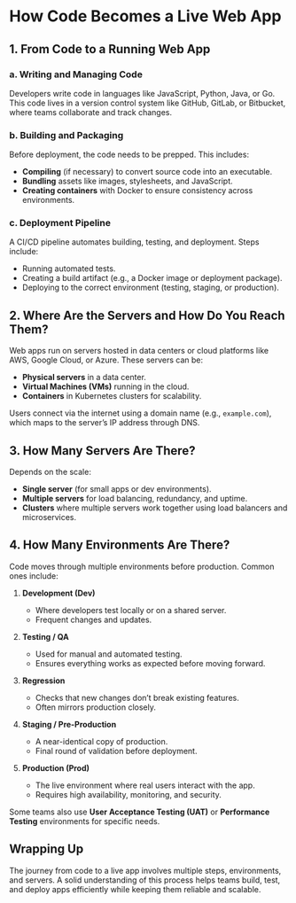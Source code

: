# How Code Becomes a Live Web App

## 1. From Code to a Running Web App
### a. Writing and Managing Code
Developers write code in languages like JavaScript, Python, Java, or Go. This code lives in a version control system like GitHub, GitLab, or Bitbucket, where teams collaborate and track changes.

### b. Building and Packaging
Before deployment, the code needs to be prepped. This includes:
- **Compiling** (if necessary) to convert source code into an executable.
- **Bundling** assets like images, stylesheets, and JavaScript.
- **Creating containers** with Docker to ensure consistency across environments.

### c. Deployment Pipeline
A CI/CD pipeline automates building, testing, and deployment. Steps include:
- Running automated tests.
- Creating a build artifact (e.g., a Docker image or deployment package).
- Deploying to the correct environment (testing, staging, or production).

## 2. Where Are the Servers and How Do You Reach Them?
Web apps run on servers hosted in data centers or cloud platforms like AWS, Google Cloud, or Azure. These servers can be:
- **Physical servers** in a data center.
- **Virtual Machines (VMs)** running in the cloud.
- **Containers** in Kubernetes clusters for scalability.

Users connect via the internet using a domain name (e.g., `example.com`), which maps to the server’s IP address through DNS.

## 3. How Many Servers Are There?
Depends on the scale:
- **Single server** (for small apps or dev environments).
- **Multiple servers** for load balancing, redundancy, and uptime.
- **Clusters** where multiple servers work together using load balancers and microservices.

## 4. How Many Environments Are There?
Code moves through multiple environments before production. Common ones include:

1. **Development (Dev)**
   - Where developers test locally or on a shared server.
   - Frequent changes and updates.

2. **Testing / QA**
   - Used for manual and automated testing.
   - Ensures everything works as expected before moving forward.

3. **Regression**
   - Checks that new changes don’t break existing features.
   - Often mirrors production closely.

4. **Staging / Pre-Production**
   - A near-identical copy of production.
   - Final round of validation before deployment.

5. **Production (Prod)**
   - The live environment where real users interact with the app.
   - Requires high availability, monitoring, and security.

Some teams also use **User Acceptance Testing (UAT)** or **Performance Testing** environments for specific needs.

## Wrapping Up
The journey from code to a live app involves multiple steps, environments, and servers. A solid understanding of this process helps teams build, test, and deploy apps efficiently while keeping them reliable and scalable.


